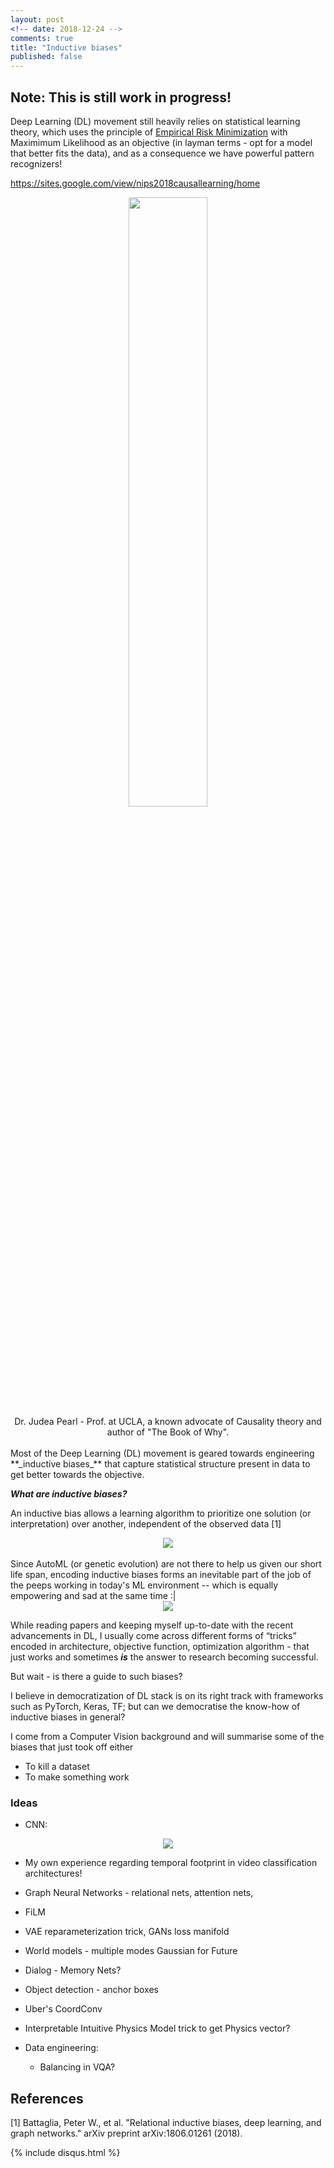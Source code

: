 ```yaml
---
layout: post
<!-- date: 2018-12-24 -->
comments: true
title: "Inductive biases"
published: false
---
```


## Note: This is still work in progress!

Deep Learning (DL) movement still heavily relies on statistical learning theory, which uses the principle of [Empirical Risk Minimization](https://en.wikipedia.org/wiki/Empirical_risk_minimization) with Maximimum Likelihood as an objective (in layman terms - opt for a model that better fits the data), and as a consequence we have powerful pattern recognizers!

https://sites.google.com/view/nips2018causallearning/home

<div style="text-align:center">
    <img src ="{{site.url}}/assets/inductive-biases/dexter-judea-pearl.jpg" width="50%" height="50%" />
    <figcaption>Dr. Judea Pearl - Prof. at UCLA, a known advocate of Causality theory and author of "The Book of Why". </figcaption>
</div>

<br>
Most of the Deep Learning (DL) movement is geared towards engineering **_inductive biases_** that capture statistical structure present in data to get better towards the objective.

**_What are inductive biases?_**

An inductive bias allows a learning algorithm to prioritize one solution (or interpretation) over another, independent of the observed data [1]


<div style="text-align:center">
    <img src ="{{site.url}}/assets/inductive-biases/inductive-bias-1.png" />
</div>

<br>
Since AutoML (or genetic evolution) are not there to help us given our short life span, encoding inductive biases forms an inevitable part of the job of the peeps working in today's ML environment -- which is equally empowering and sad at the same time :|

<div style="text-align:center">
    <img src ="{{site.url}}/assets/inductive-biases/man-god-1.png" />
</div>

While reading papers and keeping myself up-to-date with the recent advancements in DL, I usually come across different forms of “tricks” encoded in architecture, objective function, optimization algorithm - that just works and sometimes **_is_** the answer to research becoming successful.


But wait - is there a guide to such biases?

I believe in democratization of DL stack is on its right track with frameworks such as PyTorch, Keras, TF; but can we democratise the know-how of inductive biases in general?

I come from a Computer Vision background and will summarise some of the biases that just took off either
- To kill a dataset
- To make something work

### Ideas

- CNN:

<div style="text-align:center">
    <img src ="{{site.url}}/assets/inductive-biases/cnn-1.png" />
</div>

- My own experience regarding temporal footprint in video classification architectures!
- Graph Neural Networks - relational nets, attention nets, 
- FiLM
- VAE reparameterization trick, GANs loss manifold
- World models - multiple modes Gaussian for Future
- Dialog - Memory Nets?
- Object detection - anchor boxes 
- Uber's CoordConv
- Interpretable Intuitive Physics Model trick to get Physics vector?

- Data engineering:
  - Balancing in VQA?

## References
[1] Battaglia, Peter W., et al. "Relational inductive biases, deep learning, and graph networks." arXiv preprint arXiv:1806.01261 (2018).

{% include disqus.html %}